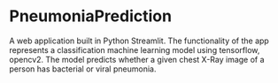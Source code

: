 # PneumoniaPrediction
A web application built in Python Streamlit. The functionality of the app represents a classification machine learning model using tensorflow, opencv2. The model predicts whether a given chest X-Ray image of a person has bacterial or viral pneumonia. 
